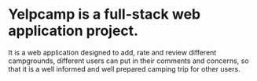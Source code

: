 # Yelpcamp is a full-stack web application project.
It is a web application designed to add, rate and review different 
campgrounds, different users can put in their comments
and concerns, so that it is a well informed and well prepared camping 
trip for other users.
